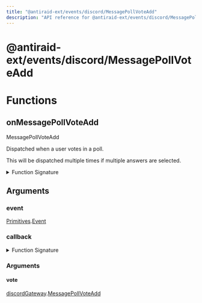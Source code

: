 ```yaml
---
title: "@antiraid-ext/events/discord/MessagePollVoteAdd"
description: "API reference for @antiraid-ext/events/discord/MessagePollVoteAdd"
---
```


<div id="@antiraid-ext/events/discord/MessagePollVoteAdd"></div>

# @antiraid-ext/events/discord/MessagePollVoteAdd

<div id="Functions"></div>

# Functions

<div id="onMessagePollVoteAdd"></div>

## onMessagePollVoteAdd

MessagePollVoteAdd



Dispatched when a user votes in a poll.



This will be dispatched multiple times if multiple answers are selected.

<details>
<summary>Function Signature</summary>

```luau
--- MessagePollVoteAdd
---
--- Dispatched when a user votes in a poll.
---
--- This will be dispatched multiple times if multiple answers are selected.
function onMessagePollVoteAdd(event: Primitives.Event, callback: (vote: discordGateway.MessagePollVoteAdd) -> ()) end
```

</details>

<div id="Arguments"></div>

## Arguments

<div id="event"></div>

### event

[Primitives](#module.Primitives).[Event](#Event)



<div id="callback"></div>

### callback

<details>
<summary>Function Signature</summary>

```luau
callback: (vote: discordGateway.MessagePollVoteAdd) -> ()
```

</details>

<div id="Arguments"></div>

### Arguments

<div id="vote"></div>

#### vote

[discordGateway](#module.discordGateway).[MessagePollVoteAdd](#MessagePollVoteAdd)



